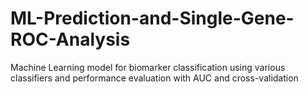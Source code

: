 # ML-Prediction-and-Single-Gene-ROC-Analysis
Machine Learning model for biomarker classification using various classifiers and performance evaluation with AUC and cross-validation
